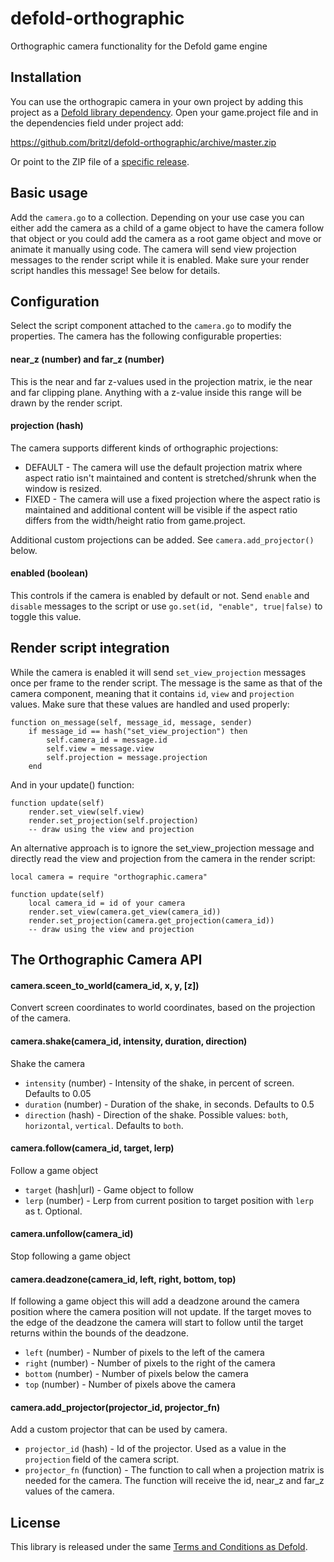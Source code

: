 # defold-orthographic
Orthographic camera functionality for the Defold game engine

## Installation
You can use the orthograpic camera in your own project by adding this project as a [Defold library dependency](http://www.defold.com/manuals/libraries/). Open your game.project file and in the dependencies field under project add:

https://github.com/britzl/defold-orthographic/archive/master.zip

Or point to the ZIP file of a [specific release](https://github.com/britzl/defold-orthographic/releases).

## Basic usage
Add the ```camera.go``` to a collection. Depending on your use case you can either add the camera as a child of a game object to have the camera follow that object or you could add the camera as a root game object and move or animate it manually using code. The camera will send view projection messages to the render script while it is enabled. Make sure your render script handles this message! See below for details.

## Configuration
Select the script component attached to the ```camera.go``` to modify the properties. The camera has the following configurable properties:

#### near_z (number) and far_z (number)
This is the near and far z-values used in the projection matrix, ie the near and far clipping plane. Anything with a z-value inside this range will be drawn by the render script.

#### projection (hash)
The camera supports different kinds of orthographic projections:

* DEFAULT - The camera will use the default projection matrix where aspect ratio isn't maintained and content is stretched/shrunk when the window is resized.
* FIXED - The camera will use a fixed projection where the aspect ratio is maintained and additional content will be visible if the aspect ratio differs from the width/height ratio from game.project.

Additional custom projections can be added. See ```camera.add_projector()``` below.

#### enabled (boolean)
This controls if the camera is enabled by default or not. Send ```enable``` and ```disable``` messages to the script or use ```go.set(id, "enable", true|false)``` to toggle this value.

## Render script integration
While the camera is enabled it will send ```set_view_projection``` messages once per frame to the render script. The message is the same as that of the camera component, meaning that it contains ```id```, ```view``` and ```projection``` values. Make sure that these values are handled and used properly:

	function on_message(self, message_id, message, sender)
		if message_id == hash("set_view_projection") then
			self.camera_id = message.id
			self.view = message.view
			self.projection = message.projection
		end

And in your update() function:

	function update(self)
		render.set_view(self.view)
		render.set_projection(self.projection)
		-- draw using the view and projection

An alternative approach is to ignore the set_view_projection message and directly read the view and projection from the camera in the render script:

	local camera = require "orthographic.camera"

	function update(self)
		local camera_id = id of your camera
		render.set_view(camera.get_view(camera_id))
		render.set_projection(camera.get_projection(camera_id))
		-- draw using the view and projection

## The Orthographic Camera API

#### camera.sceen_to_world(camera_id, x, y, [z])
Convert screen coordinates to world coordinates, based on the projection of the camera.

#### camera.shake(camera_id, intensity, duration, direction)
Shake the camera

* ```intensity``` (number) - Intensity of the shake, in percent of screen. Defaults to 0.05
* ```duration``` (number) - Duration of the shake, in seconds. Defaults to 0.5
* ```direction``` (hash) - Direction of the shake. Possible values: ```both```, ```horizontal```, ```vertical```. Defaults to ```both```.

#### camera.follow(camera_id, target, lerp)
Follow a game object

* ```target``` (hash|url) - Game object to follow
* ```lerp``` (number) - Lerp from current position to target position with ```lerp``` as t. Optional.

#### camera.unfollow(camera_id)
Stop following a game object

#### camera.deadzone(camera_id, left, right, bottom, top)
If following a game object this will add a deadzone around the camera position where the camera position will not update. If the target moves to the edge of the deadzone the camera will start to follow until the target returns within the bounds of the deadzone.

* ```left``` (number) - Number of pixels to the left of the camera
* ```right``` (number) - Number of pixels to the right of the camera
* ```bottom``` (number) - Number of pixels below the camera
* ```top``` (number) - Number of pixels above the camera

#### camera.add_projector(projector_id, projector_fn)
Add a custom projector that can be used by camera.

* ```projector_id``` (hash) - Id of the projector. Used as a value in the ```projection``` field of the camera script.
* ```projector_fn``` (function) - The function to call when a projection matrix is needed for the camera. The function will receive the id, near_z and far_z values of the camera.


## License
This library is released under the same [Terms and Conditions as Defold](http://www.defold.com/about-terms/).
